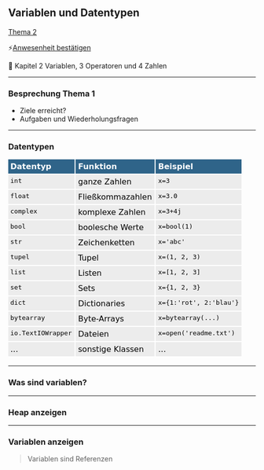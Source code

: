 ## Variablen und Datentypen

[Thema 2](topic-2/readme.md)

⚡[Anwesenheit bestätigen](https://moodle.medizintechnik-hf.ch/mod/attendance/manage.php?id=4479)

📖 Kapitel 2 Variablen, 3 Operatoren und 4 Zahlen

---
### Besprechung Thema 1

* Ziele erreicht?
* Aufgaben und Wiederholungsfragen

---
### Datentypen

![](../datentypen.png)

---
### Was sind variablen?

---
### Heap anzeigen

---
### Variablen anzeigen

> Variablen sind Referenzen

